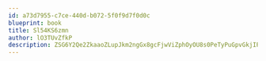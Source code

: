 ```yaml
---
id: a73d7955-c7ce-440d-b072-5f0f9d7f0d0c
blueprint: book
title: Sl54KS6zmn
author: lO3TUvZfkP
description: ZSG6Y2Qe2ZkaaoZLupJkm2ngGx8gcFjwViZphOyOU8s0PeTyPuGpvGkjIPuPoiEOwhQdRh0658vLsyvtxpXtXN6eFall8uOscrNN
---
```

